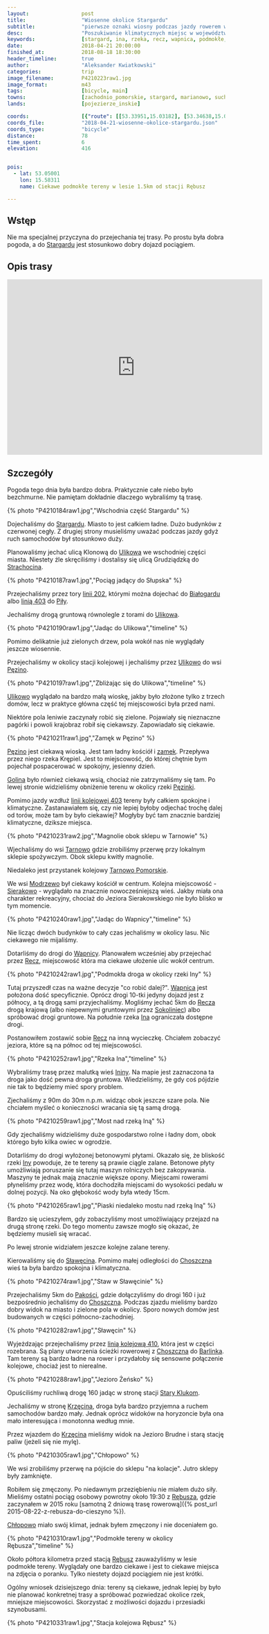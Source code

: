 ```yaml
---
layout:                 post
title:                  "Wiosenne okolice Stargardu"
subtitle:               "pierwsze oznaki wiosny podczas jazdy rowerem w zachodniopomorskim"
desc:                   "Poszukiwanie klimatycznych miejsc w województwie zachodniopomorskim w okolicach Stargardu skończyło się niepełnym sukcesem. Miałem wrażenie, że cały czas jesteśmy w pobliżu ciekawszych miejsc, że powinniśmy trochę bardziej zboczyć. Ostatecznie połączyłem moje dwie wcześniejsze trasy i pojawił się plan kolejnej trasy - przez Iński Park Krajobrazowy."
keywords:               [stargard, ina, rzeka, recz, wapnica, podmokłe, choszczno, krzęcin]
date:                   2018-04-21 20:00:00
finished_at:            2018-08-18 18:30:00
header_timeline:        true
author:                 "Aleksander Kwiatkowski"
categories:             trip
image_filename:         P4210223raw1.jpg
image_format:           m43
tags:                   [bicycle, main]
towns:                  [zachodnio_pomorskie, stargard, marianowo, suchan, dobrzany, choszczno, krzecin, bierzwnik]
lands:                  [pojezierze_inskie]

coords:                 [{"route": [[53.33951,15.03182], [53.34638,15.05946], [53.32967,15.08607], [53.35063,15.12778], [53.34007,15.19104], [53.33151,15.21361], [53.33828,15.24460], [53.32962,15.27962], [53.32905,15.31704], [53.30126,15.38776], [53.30419,15.39128], [53.30039,15.43016], [53.30885,15.43488], [53.30865,15.45368], [53.27494,15.46269], [53.27222,15.44810], [53.24830,15.41849], [53.25132,15.38510], [53.22287,15.37944], [53.20760,15.39291], [53.18899,15.39643], [53.14644,15.45119], [53.13403,15.45643], [53.12352,15.45153], [53.08364,15.48063], [53.04382,15.52681], [53.03861,15.54286], [53.05321,15.59127]], "type": "bicycle"}]
coords_file:            "2018-04-21-wiosenne-okolice-stargardu.json"
coords_type:            "bicycle"
distance:               78
time_spent:             6
elevation:              416


pois:
  - lat: 53.05001
    lon: 15.58311
    name: Ciekawe podmokłe tereny w lesie 1.5km od stacji Rębusz

---
```


[wiki-linia-202]: https://pl.wikipedia.org/wiki/Linia_kolejowa_nr_202
[wiki-linia-403]: https://pl.wikipedia.org/wiki/Linia_kolejowa_nr_403
[wiki-linia-210]: https://pl.wikipedia.org/wiki/Linia_kolejowa_nr_210
[wiki-linia-410]: https://pl.wikipedia.org/wiki/Linia_kolejowa_nr_410

[wiki-stargard]: https://pl.wikipedia.org/wiki/Stargard
[wiki-ulikowo]: https://pl.wikipedia.org/wiki/Ulikowo
[wiki-strachocin]: https://pl.wikipedia.org/wiki/Strachocin_(wojew%C3%B3dztwo_zachodniopomorskie)
[wiki-bialogard]: https://pl.wikipedia.org/wiki/Bia%C5%82ogard
[wiki-pila]: https://pl.wikipedia.org/wiki/Pi%C5%82a_(miasto)
[wiki-pezino]: https://pl.wikipedia.org/wiki/P%C4%99zino
[wiki-golina]: https://pl.wikipedia.org/wiki/Golina_(powiat_stargardzki)
[wiki-rzeka-pezinka]: https://pl.wikipedia.org/wiki/P%C4%99zinka
[wiki-tarnowo]: https://pl.wikipedia.org/wiki/Tarnowo_(powiat_stargardzki)
[wiki-tarnowo-pomorskie]: https://pl.wikipedia.org/wiki/Tarnowo_Pomorskie
[wiki-modrzewo]: https://pl.wikipedia.org/wiki/Modrzewo
[wiki-sierakowo]: https://pl.wikipedia.org/wiki/Sierakowo_(powiat_stargardzki)
[wiki-wapnica]: https://pl.wikipedia.org/wiki/Wapnica_(powiat_stargardzki)
[wiki-recz]: https://pl.wikipedia.org/wiki/Recz
[wiki-sokoliniec]: https://pl.wikipedia.org/wiki/Sokoliniec
[wiki-ina-rzeka]: https://pl.wikipedia.org/wiki/Ina
[wiki-ininy]: https://pl.wikipedia.org/wiki/Ininy
[wiki-slawecin]: https://pl.wikipedia.org/wiki/S%C5%82aw%C4%99cin_(powiat_choszcze%C5%84ski)
[wiki-choszczno]: https://pl.wikipedia.org/wiki/Choszczno
[wiki-pakosc]: https://pl.wikipedia.org/wiki/Pako%C5%9B%C4%87_(wojew%C3%B3dztwo_zachodniopomorskie)
[wiki-barlinek]: https://pl.wikipedia.org/wiki/Barlinek
[wiki-stary-klukom]: https://pl.wikipedia.org/wiki/Stary_Klukom
[wiki-krzecin]: https://pl.wikipedia.org/wiki/Krz%C4%99cin_(wojew%C3%B3dztwo_zachodniopomorskie)
[wiki-rebusz]: https://pl.wikipedia.org/wiki/R%C4%99busz
[wiki-chlopowo]: https://pl.wikipedia.org/wiki/Ch%C5%82opowo_(powiat_choszcze%C5%84ski)

[pezino-zamek]: http://pezino.pl/

## Wstęp

Nie ma specjalnej przyczyna do przejechania tej trasy. Po prostu była dobra pogoda,
a do [Stargardu][wiki-stargard] jest stosunkowo dobry dojazd pociągiem.

## Opis trasy

<iframe height='405' width='590' frameborder='0' allowtransparency='true' scrolling='no' src='https://www.strava.com/activities/1523155492/embed/b10e3c59c0176dd95a012d095eadf268d7c11bc9'></iframe>

## Szczegóły

Pogoda tego dnia była bardzo dobra. Praktycznie całe niebo było
bezchmurne. Nie pamiętam dokładnie dlaczego wybraliśmy tą trasę.

{% photo "P4210184raw1.jpg","Wschodnia część Stargardu" %}

Dojechaliśmy do [Stargardu][wiki-stargard]. Miasto to jest całkiem ładne.
Dużo budynków z czerwonej cegły.
Z drugiej strony musieliśmy uważać podczas jazdy
gdyż ruch samochodów był stosunkowo duży.

Planowaliśmy jechać ulicą Klonową do [Ulikowa][wiki-ulikowo] we
wschodniej części miasta. Niestety źle skręciliśmy i dostalisy się ulicą
Grudziądzką do [Strachocina][wiki-strachocin].

{% photo "P4210187raw1.jpg","Pociąg jadący do Słupska" %}

Przejechaliśmy przez tory [linii 202][wiki-linia-202], którymi
można dojechać do [Białogardu][wiki-bialogard] albo [linią 403][wiki-linia-403] do
[Piły][wiki-pila].

Jechaliśmy drogą gruntową równolegle z torami do [Ulikowa][wiki-ulikowo].

{% photo "P4210190raw1.jpg","Jadąc do Ulikowa","timeline" %}

Pomimo delikatnie już zielonych drzew, pola wokół nas nie wyglądały jeszcze wiosennie.

Przejechaliśmy w okolicy stacji kolejowej i jechaliśmy przez [Ulikowo][wiki-ulikowo]
do wsi [Pęzino][wiki-pezino].

{% photo "P4210197raw1.jpg","Zbliżając się do Ulikowa","timeline" %}

[Ulikowo][wiki-ulikowo] wyglądało na bardzo małą wioskę, jakby było złożone tylko z
trzech domów, lecz w praktyce główna część tej miejscowości była przed nami.

Niektóre pola leniwie zaczynały robić się zielone. Pojawiały się nieznaczne
pagórki i powoli krajobraz robił się ciekawszy. Zapowiadało się ciekawie.

{% photo "P4210211raw1.jpg","Zamęk w Pęzino" %}

[Pęzino][wiki-pezino] jest ciekawą wioską. Jest tam ładny kościół i
[zamek][pezino-zamek]. Przepływa przez niego rzeka Krępiel. Jest to miejscowość,
do której chętnie bym pojechał pospacerować w spokojny, jesienny dzień.

[Golina][wiki-golina] było również ciekawą wsią, chociaż nie zatrzymaliśmy się tam.
Po lewej stronie widzieliśmy obniżenie terenu w okolicy rzeki
[Pęzinki][wiki-rzeka-pezinka].

Pomimo jazdy wzdłuż [linii kolejowej 403][wiki-linia-403] tereny były
całkiem spokojne i klimatyczne. Zastanawiałem się, czy nie lepiej byłoby odjechać
trochę dalej od torów, może tam by było ciekawiej? Mogłyby być tam znacznie
bardziej klimatyczne, dziksze miejsca.

{% photo "P4210231raw2.jpg","Magnolie obok sklepu w Tarnowie" %}

Wjechaliśmy do wsi [Tarnowo][wiki-tarnowo] gdzie zrobiliśmy przerwę
przy lokalnym sklepie
spożywczym. Obok sklepu kwitły magnolie.

Niedaleko jest przystanek kolejowy [Tarnowo Pomorskie][wiki-tarnowo-pomorskie].

We wsi [Modrzewo][wiki-modrzewo] był ciekawy kościół w centrum. Kolejna
miejscowość - [Sierakowo][wiki-sierakowo] - wyglądało na znacznie nowocześniejszą
wieś. Jakby miała ona charakter rekreacyjny, chociaż do Jeziora Sierakowskiego
nie było blisko w tym momencie.

{% photo "P4210240raw1.jpg","Jadąc do Wapnicy","timeline" %}

Nie licząc dwóch budynków to cały czas jechaliśmy w okolicy lasu. Nic ciekawego
nie mijaliśmy.

Dotarliśmy do drogi do [Wapnicy][wiki-wapnica]. Planowałem wcześniej aby przejechać
przez [Recz][wiki-recz], miejscowość która ma ciekawe ułożenie ulic wokół centrum.

{% photo "P4210242raw1.jpg","Podmokła droga w okolicy rzeki Iny" %}

Tutaj przyszedł czas na ważne decyzje "co robić dalej?". [Wapnica][wiki-wapnica]
jest położona dość specyficznie. Oprócz drogi 10-tki jedyny dojazd jest z północy,
a tą drogą sami przyjechaliśmy. Mogliśmy jechać 5km do [Recza][wiki-recz]
drogą krajową (albo niepewnymi gruntowymi przez [Sokoliniec][wiki-sokoliniec])
albo spróbować drogi gruntowe. Na południe rzeka
[Ina][wiki-ina-rzeka] ograniczała dostępne drogi.

Postanowiłem zostawić sobie [Recz][wiki-recz] na inną wycieczkę.
Chciałem zobaczyć jeziora, które są na północ od tej miejscowości.

{% photo "P4210252raw1.jpg","Rzeka Ina","timeline" %}

Wybraliśmy trasę przez malutką wieś [Ininy][wiki-ininy]. Na mapie jest zaznaczona
ta droga jako dość pewna droga gruntowa. Wiedzieliśmy, że gdy coś pójdzie nie tak
to będziemy mieć spory problem.

Zjechaliśmy z 90m do 30m n.p.m. widząc obok jeszcze szare pola. Nie chciałem myśleć
o konieczności wracania się tą samą drogą.

{% photo "P4210259raw1.jpg","Most nad rzeką Iną" %}

Gdy zjechaliśmy widzieliśmy duże gospodarstwo rolne i ładny dom, obok którego
było kilka owiec w ogrodzie.

Dotarliśmy do drogi wyłożonej betonowymi płytami. Okazało się, że bliskość
rzeki [Iny][wiki-ina-rzeka] powoduje, że te tereny są prawie ciągle zalane.
Betonowe płyty umożliwiają poruszanie się tutaj maszyn rolniczych bez zakopywania.
Maszyny te jednak mają znacznie większe opony. Miejscami rowerami płyneliśmy przez
wodę, która dochodziła miejscami do wysokości pedału w dolnej pozycji.
Na oko głębokość wody była wtedy 15cm.

{% photo "P4210265raw1.jpg","Piaski niedaleko mostu nad rzeką Iną" %}

Bardzo się ucieszyłem, gdy zobaczyliśmy most umożliwiający przejazd na drugą stronę
rzeki. Do tego momentu zawsze mogło się okazać, że będziemy musieli się wracać.

Po lewej stronie widziałem jeszcze kolejne zalane tereny.

Kierowaliśmy się do [Sławęcina][wiki-slawecin]. Pomimo małej odległości do
[Choszczna][wiki-choszczno] wieś ta była bardzo spokojna i klimatyczna.

{% photo "P4210274raw1.jpg","Staw w Sławęcinie" %}

Przejechaliśmy 5km do [Pakości][wiki-pakosc], gdzie dołączyliśmy do drogi 160
i już bezpośrednio jechaliśmy do [Choszczna][wiki-choszczno].
Podczas zjazdu mieliśmy bardzo dobry widok na miasto i zielone pola w okolicy.
Sporo nowych domów jest budowanych w części północno-zachodniej.

{% photo "P4210282raw1.jpg","Sławęcin" %}

Wyjeżdzając przejechaliśmy przez [linią kolejową 410][wiki-linia-410],
która jest w części rozebrana.
Są plany utworzenia ścieżki rowerowej z [Choszczna][wiki-choszczno]
do [Barlinka][wiki-barlinek]. Tam tereny są bardzo ładne na rower i przydałoby
się sensowne połączenie kolejowe, chociaż jest to nierealne.

{% photo "P4210288raw1.jpg","Jezioro Żeńsko" %}

Opuściliśmy ruchliwą drogę 160 jadąc w stronę stacji
[Stary Klukom][wiki-stary-klukom].

Jechaliśmy w stronę [Krzęcina][wiki-krzecin], droga była bardzo przyjemna
a ruchem samochodów bardzo mały. Jednak oprócz widoków na horyzoncie była ona
mało interesująca i monotonna według mnie.

Przez wjazdem do [Krzęcina][wiki-krzecin] mieliśmy widok na Jezioro Brudne
i starą stację paliw (jeżeli się nie mylę).

{% photo "P4210305raw1.jpg","Chłopowo" %}

We wsi zrobiliśmy przerwę na pójście do sklepu "na kolacje". Jutro
sklepy były zamknięte.

Robiłem się zmęczony. Po niedawnym przeziębieniu nie miałem dużo siły.
Mieliśmy ostatni pociąg osobowy powrotny około
19:30 z [Rębusza][wiki-rebusz], gdzie zaczynałem w 2015 roku
[samotną 2 dniową trasę rowerową]({% post_url 2015-08-22-z-rebusza-do-cieszyno %}).

[Chłopowo][wiki-chlopowo] miało swój klimat, jednak byłem zmęczony i nie doceniałem
go.

{% photo "P4210310raw1.jpg","Podmokłe tereny w okolicy Rębusza","timeline" %}

Około półtora kilometra przed stacją [Rębusz][wiki-rebusz] zauważyliśmy
w lesie podmokłe tereny. Wyglądały one bardzo ciekawe i jest to ciekawe miejsca
na zdjęcia o poranku. Tylko niestety dojazd pociągiem nie jest krótki.

Ogólny wniosek dzisiejszego dnia: tereny są ciekawe, jednak lepiej
by było nie planować konkretnej trasy a spróbować pozwiedzać okolice rzek,
mniejsze miejscowości. Skorzystać z możliwości dojazdu i przesiadki
szynobusami.

{% photo "P4210331raw1.jpg","Stacja kolejowa Rębusz" %}
